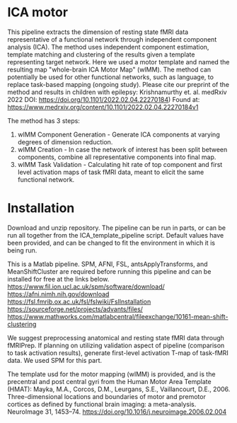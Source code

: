 # ICA motor
This pipeline extracts the dimension of resting state fMRI data representative of a functional network through independent component analysis (ICA). The method uses independent component estimation, template matching and clustering of the results given a template representing target network.
Here we used a motor template and named the resulting map "whole-brain ICA Motor Map" (wIMM). The method can potentially be used for other functional networks, such as language, to replace task-based mapping (ongoing study).
Please cite our preprint of the method and results in children with epilepsy: Krishnamurthy et. al. medRxiv 2022 DOI: https://doi.org/10.1101/2022.02.04.22270184) 
Found at: https://www.medrxiv.org/content/10.1101/2022.02.04.22270184v1

The method has 3 steps:
1) wIMM Component Generation - Generate ICA components at varying degrees of dimension reduction.
2) wIMM Creation - In case the network of interest has been split between components, combine all representative components into final map.
3) wIMM Task Validation - Calculating hit rate of top component and first level activation maps of task fMRI data, meant to elicit the same functional network.

# Installation
Download and unzip repository. The pipeline can be run in parts, or can be run all together from the ICA_template_pipeline script. Default values have been provided, and can be changed to fit the environment in which it is being run. 

This is a Matlab pipeline.
SPM, AFNI, FSL, antsApplyTransforms, and MeanShiftCluster are required before running this pipeline and can be installed for free at the links below.
https://www.fil.ion.ucl.ac.uk/spm/software/download/
https://afni.nimh.nih.gov/download
https://fsl.fmrib.ox.ac.uk/fsl/fslwiki/FslInstallation
https://sourceforge.net/projects/advants/files/
https://www.mathworks.com/matlabcentral/fileexchange/10161-mean-shift-clustering

We suggest preprocessing anatomical and resting state fMRI data through fMRIPrep. If planning on utilizing validation aspect of pipeline (comparison to task activation results), generate first-level activation T-map of task-fMRI data. We used SPM for this part.

The template usd for the motor mapping (wIMM) is provided, and is the precentral and post central gyri from the Human Motor Area Template (HMAT):
Mayka, M.A., Corcos, D.M., Leurgans, S.E., Vaillancourt, D.E., 2006. Three-dimensional locations and boundaries of motor and premotor cortices as defined by functional brain imaging: a meta-analysis. NeuroImage 31, 1453–74. https://doi.org/10.1016/j.neuroimage.2006.02.004

